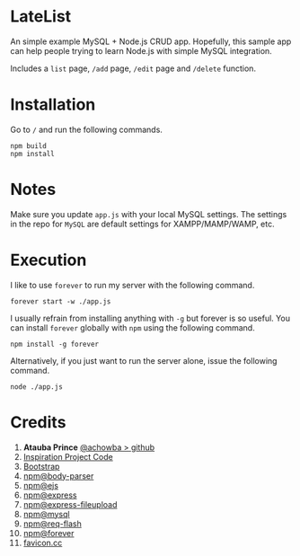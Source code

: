 
# LateList
An simple example MySQL + Node.js CRUD app. Hopefully, this sample app can help people trying to learn Node.js with simple MySQL integration.

Includes a `list` page, `/add` page, `/edit` page and `/delete` function.

# Installation
Go to `/`  and run the following commands.

	npm build
	npm install

# Notes
Make sure you update `app.js` with your local MySQL settings. The settings in the repo for `MySQL` are default settings for XAMPP/MAMP/WAMP, etc.

# Execution
I like to use `forever` to run my server with the following command.
    
    forever start -w ./app.js

I usually refrain from installing anything with `-g` but forever is so useful. You can install `forever` globally with `npm` using the following command.

    npm install -g forever

Alternatively, if you just want to run the server alone, issue the following command.

    node ./app.js

# Credits

1. **Atauba Prince**  [@achowba > github](http://github.com/achowba) 
2. [Inspiration Project Code](https://dev.to/achowba/build-a-simple-app-using-node-js-and-mysql-19me)
2. [Bootstrap](https://getbootstrap.com/)
3. [npm@body-parser](https://www.npmjs.com/package/body-parser)
4. [npm@ejs](https://www.npmjs.com/package/ejs)
5. [npm@express](https://www.npmjs.com/package/express)
6. [npm@express-fileupload](https://www.npmjs.com/package/express-fileupload)
7. [npm@mysql](https://www.npmjs.com/package/mysql)
8. [npm@req-flash](https://www.npmjs.com/package/req-flash)
9. [npm@forever](https://www.npmjs.com/package/forever)
10. [favicon.cc](https://favicon.cc)
